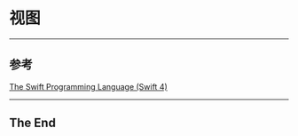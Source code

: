 

# 视图

---

## 参考

[The Swift Programming Language (Swift 4)](https://developer.apple.com/library/content/documentation/Swift/Conceptual/Swift_Programming_Language/index.html)



---

## The End